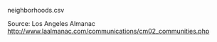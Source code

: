 
neighborhoods.csv

Source: Los Angeles Almanac
http://www.laalmanac.com/communications/cm02_communities.php
